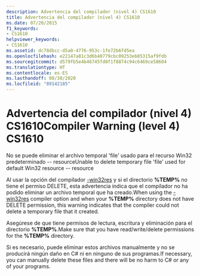 ```yaml
---
description: Advertencia del compilador (nivel 4) CS1610
title: Advertencia del compilador (nivel 4) CS1610
ms.date: 07/20/2015
f1_keywords:
- CS1610
helpviewer_keywords:
- CS1610
ms.assetid: dc78dbcc-d5a0-4776-953c-1fe72b6fd5ea
ms.openlocfilehash: e22147a81c3d6b40779cbc09253eb85315af9fdb
ms.sourcegitcommit: d579fb5e4b46745fd0f1f8874c94c6469ce58604
ms.translationtype: HT
ms.contentlocale: es-ES
ms.lasthandoff: 08/30/2020
ms.locfileid: "89142185"
---
```

# <a name="compiler-warning-level-4-cs1610"></a><span data-ttu-id="cf81a-103">Advertencia del compilador (nivel 4) CS1610</span><span class="sxs-lookup"><span data-stu-id="cf81a-103">Compiler Warning (level 4) CS1610</span></span>
<span data-ttu-id="cf81a-104">No se puede eliminar el archivo temporal 'file' usado para el recurso Win32 predeterminado -- resource</span><span class="sxs-lookup"><span data-stu-id="cf81a-104">Unable to delete temporary file 'file' used for default Win32 resource -- resource</span></span>  
  
 <span data-ttu-id="cf81a-105">Al usar la opción del compilador [-win32res](../compiler-options/win32res-compiler-option.md) y si el directorio **%TEMP%** no tiene el permiso DELETE, esta advertencia indica que el compilador no ha podido eliminar un archivo temporal que ha creado.</span><span class="sxs-lookup"><span data-stu-id="cf81a-105">When using the [-win32res](../compiler-options/win32res-compiler-option.md) compiler option and when your **%TEMP%** directory does not have DELETE permission, this warning indicates that the compiler could not delete a temporary file that it created.</span></span>  
  
 <span data-ttu-id="cf81a-106">Asegúrese de que tiene permisos de lectura, escritura y eliminación para el directorio **%TEMP%**.</span><span class="sxs-lookup"><span data-stu-id="cf81a-106">Make sure that you have read/write/delete permissions for the **%TEMP%** directory.</span></span>  
  
 <span data-ttu-id="cf81a-107">Si es necesario, puede eliminar estos archivos manualmente y no se producirá ningún daño en C# ni en ninguno de sus programas.</span><span class="sxs-lookup"><span data-stu-id="cf81a-107">If necessary, you can manually delete these files and there will be no harm to C# or any of your programs.</span></span>
